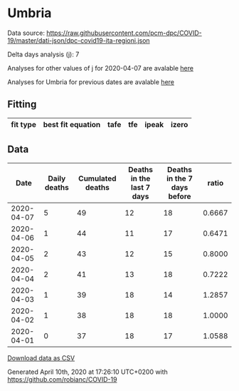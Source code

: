 # Umbria

Data source: https://raw.githubusercontent.com/pcm-dpc/COVID-19/master/dati-json/dpc-covid19-ita-regioni.json

Delta days analysis (j): 7

Analyses for other values of j for 2020-04-07 are avalable [here](../README.md)

Analyses for Umbria for previous dates are avalable [here](../../README.md)

## Fitting 
|fit type|best fit equation|tafe|tfe|ipeak|izero|
|-------|-----|--------|------|---|---|

## Data
|Date|Daily deaths|Cumulated deaths|Deaths in the last 7 days|Deaths in the 7 days before|ratio|
|----|----------|-----------|-------|--------------------|-----|
|2020-04-07|5|49|12|18|0.6667|
|2020-04-06|1|44|11|17|0.6471|
|2020-04-05|2|43|12|15|0.8000|
|2020-04-04|2|41|13|18|0.7222|
|2020-04-03|1|39|18|14|1.2857|
|2020-04-02|1|38|18|18|1.0000|
|2020-04-01|0|37|18|17|1.0588|

[Download data as CSV](COVID-19_umbria_j7_2020-04-07.csv)

Generated April 10th, 2020 at 17:26:10 UTC+0200 with https://github.com/robianc/COVID-19
